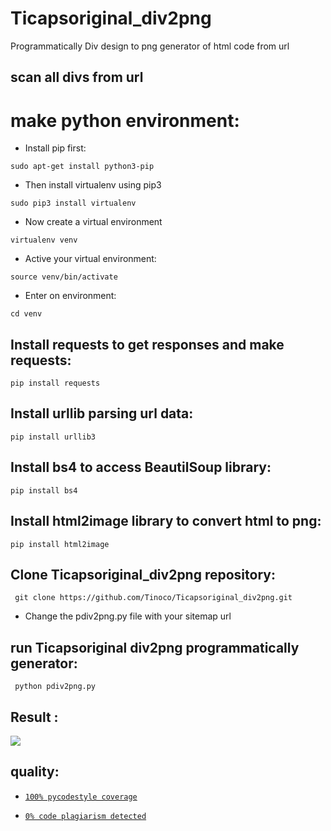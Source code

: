 # Ticapsoriginal_div2png
Programmatically Div design to png generator of html code from url

## scan all divs from url 

# make python environment:
* Install pip first:
<pre><code>sudo apt-get install python3-pip
</code></pre>
* Then install virtualenv using pip3
<pre><code>sudo pip3 install virtualenv 
</code></pre>
* Now create a virtual environment
<pre><code>virtualenv venv
</code></pre>
* Active your virtual environment:
<pre><code>source venv/bin/activate
</code></pre>
* Enter on environment:
<pre><code>cd venv
</code></pre>

## Install requests to get responses and make requests: 
<pre><code>pip install requests
</code></pre>

## Install urllib parsing url data: 
<pre><code>pip install urllib3
</code></pre>

## Install bs4 to access BeautilSoup library: 
<pre><code>pip install bs4
</code></pre>

## Install html2image library to convert html to png: 
<pre><code>pip install html2image
</code></pre>

## Clone Ticapsoriginal_div2png repository:
<pre><code> git clone https://github.com/Tinoco/Ticapsoriginal_div2png.git
</code></pre>

* Change the pdiv2png.py file with your sitemap url 

## run Ticapsoriginal div2png programmatically generator:
<pre><code> python pdiv2png.py
</code></pre>

## Result :

![](https://ticapsoriginal.com/static/div2png.gif)

## quality:
* [`100% pycodestyle coverage`](https://pypi.org/project/pycodestyle/)

* [`0% code plagiarism detected`](https://github.com/blingenf/copydetect)





